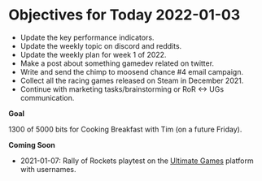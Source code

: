 # Objectives for Today 2022-01-03

- Update the key performance indicators.
- Update the weekly topic on discord and reddits.
- Update the weekly plan for week 1 of 2022.
- Make a post about something gamedev related on twitter.
- Write and send the chimp to moosend chance #4 email campaign.
- Collect all the racing games released on Steam in December 2021.
- Continue with marketing tasks/brainstorming or RoR <-> UGs communication.


**Goal**

1300 of 5000 bits for Cooking Breakfast with Tim (on a future Friday).

**Coming Soon**

- 2021-01-07: Rally of Rockets playtest on the [Ultimate Games](https://ultimate.games/) platform with usernames.
